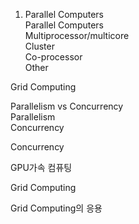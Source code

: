 1. Parallel Computers  
Parallel Computers  
Multiprocessor/multicore  
Cluster  
Co-processor  
Other  

Grid Computing  

Parallelism vs Concurrency  
Parallelism  
Concurrency  

Concurrency  

GPU가속 컴퓨팅  

Grid Computing

Grid Computing의 응용  
